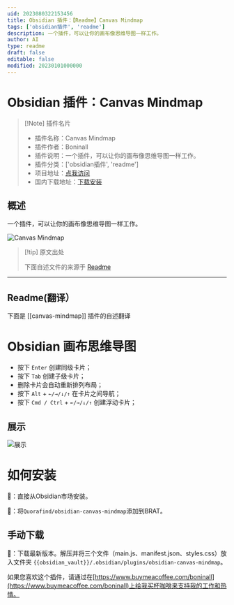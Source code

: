 ```yaml
---
uid: 2023080322153456
title: Obsidian 插件：【Readme】Canvas Mindmap
tags: ['obsidian插件', 'readme']
description: 一个插件，可以让你的画布像思维导图一样工作。
author: AI
type: readme
draft: false
editable: false
modified: 20230101000000
---
```


# Obsidian 插件：Canvas Mindmap

> [!Note] 插件名片
> - 插件名称：Canvas Mindmap
> - 插件作者：Boninall
> - 插件说明：一个插件，可以让你的画布像思维导图一样工作。
> - 插件分类：['obsidian插件', 'readme']
> - 项目地址：[点我访问](https://github.com/Quorafind/Obsidian-Canvas-MindMap)
> - 国内下载地址：[下载安装](https://pkmer.cn/products/plugin/pluginMarket/?canvas-mindmap)

## 概述

一个插件，可以让你的画布像思维导图一样工作。

![Canvas Mindmap](https://cdn.pkmer.cn/covers/canvas-mindmap_new.gif!pkmer)

> [!tip] 原文出处
> 
>下面自述文件的来源于 [Readme](https://ghproxy.net/https://raw.githubusercontent.com/Quorafind/Obsidian-Canvas-MindMap/master/README.md)
> 

---

## Readme(翻译）

下面是 [[canvas-mindmap]] 插件的自述翻译


# Obsidian 画布思维导图

- 按下 `Enter` 创建同级卡片；
- 按下 `Tab` 创建子级卡片；
- 删除卡片会自动重新排列布局；
- 按下 `Alt` + `←/→/↓/↑` 在卡片之间导航；
- 按下 `Cmd / Ctrl` + `←/→/↓/↑` 创建浮动卡片；

## 展示

![展示](https://raw.githubusercontent.com/Quorafind/obsidian-canvas-mindmap/master/showcase.gif)

# 如何安装

💜：直接从Obsidian市场安装。

🚗：将`Quorafind/obsidian-canvas-mindmap`添加到BRAT。

## 手动下载

🚚：下载最新版本。解压并将三个文件（main.js、manifest.json、styles.css）放入文件夹 `{{obsidian_vault}}/.obsidian/plugins/obsidian-canvas-mindmap`。

如果您喜欢这个插件，请通过在[https://www.buymeacoffee.com/boninall](https://www.buymeacoffee.com/boninall)上给我买杯咖啡来支持我的工作和热情。





